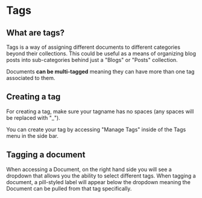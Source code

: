 # Tags

## What are tags?

Tags is a way of assigning different documents to different categories beyond their collections. This could be useful as a means of organizing blog posts into sub-categories behind just a "Blogs" or "Posts" collection.

Documents **can be multi-tagged** meaning they can have more than one tag associated to them.

## Creating a tag

For creating a tag, make sure your tagname has no spaces (any spaces will be replaced with "_").

You can create your tag by accessing "Manage Tags" inside of the Tags menu in the side bar.

## Tagging a document

When accessing a Document, on the right hand side you will see a dropdown that allows you the ability to select different tags. When tagging a document, a pill-styled label will appear below the dropdown meaning the Document can be pulled from that tag specifically.